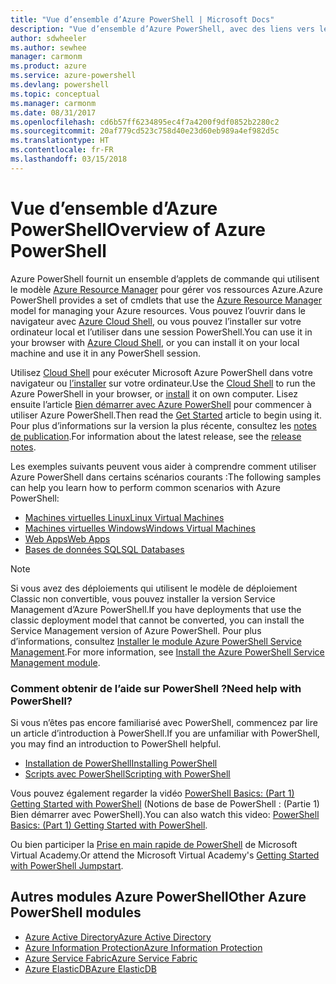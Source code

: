 ```yaml
---
title: "Vue d’ensemble d’Azure PowerShell | Microsoft Docs"
description: "Vue d’ensemble d’Azure PowerShell, avec des liens vers les procédures d’installation et de configuration."
author: sdwheeler
ms.author: sewhee
manager: carmonm
ms.product: azure
ms.service: azure-powershell
ms.devlang: powershell
ms.topic: conceptual
ms.manager: carmonm
ms.date: 08/31/2017
ms.openlocfilehash: cd6b57ff6234895ec4f7a4200f9df0852b2280c2
ms.sourcegitcommit: 20af779cd523c758d40e23d60eb989a4ef982d5c
ms.translationtype: HT
ms.contentlocale: fr-FR
ms.lasthandoff: 03/15/2018
---
```

# <a name="overview-of-azure-powershell"></a><span data-ttu-id="93497-103">Vue d’ensemble d’Azure PowerShell</span><span class="sxs-lookup"><span data-stu-id="93497-103">Overview of Azure PowerShell</span></span>

<span data-ttu-id="93497-104">Azure PowerShell fournit un ensemble d’applets de commande qui utilisent le modèle [Azure Resource Manager](/azure/azure-resource-manager/resource-group-overview) pour gérer vos ressources Azure.</span><span class="sxs-lookup"><span data-stu-id="93497-104">Azure PowerShell provides a set of cmdlets that use the [Azure Resource Manager](/azure/azure-resource-manager/resource-group-overview) model for managing your Azure resources.</span></span> <span data-ttu-id="93497-105">Vous pouvez l’ouvrir dans le navigateur avec [Azure Cloud Shell](/azure/cloud-shell/overview), ou vous pouvez l’installer sur votre ordinateur local et l’utiliser dans une session PowerShell.</span><span class="sxs-lookup"><span data-stu-id="93497-105">You can use it in your browser with [Azure Cloud Shell](/azure/cloud-shell/overview), or you can install it on your local machine and use it in any PowerShell session.</span></span>

<span data-ttu-id="93497-106">Utilisez [Cloud Shell](/azure/cloud-shell/overview) pour exécuter Microsoft Azure PowerShell dans votre navigateur ou [l’installer](install-azurerm-ps.md) sur votre ordinateur.</span><span class="sxs-lookup"><span data-stu-id="93497-106">Use the [Cloud Shell](/azure/cloud-shell/overview) to run the Azure PowerShell in your browser, or [install](install-azurerm-ps.md) it on own computer.</span></span> <span data-ttu-id="93497-107">Lisez ensuite l’article [Bien démarrer avec Azure PowerShell](get-started-azureps.md) pour commencer à utiliser Azure PowerShell.</span><span class="sxs-lookup"><span data-stu-id="93497-107">Then read the [Get Started](get-started-azureps.md) article to begin using it.</span></span> <span data-ttu-id="93497-108">Pour plus d’informations sur la version la plus récente, consultez les [notes de publication](release-notes-azureps.md).</span><span class="sxs-lookup"><span data-stu-id="93497-108">For information about the latest release, see the [release notes](release-notes-azureps.md).</span></span>

<span data-ttu-id="93497-109">Les exemples suivants peuvent vous aider à comprendre comment utiliser Azure PowerShell dans certains scénarios courants :</span><span class="sxs-lookup"><span data-stu-id="93497-109">The following samples can help you learn how to perform common scenarios with Azure PowerShell:</span></span>

* [<span data-ttu-id="93497-110">Machines virtuelles Linux</span><span class="sxs-lookup"><span data-stu-id="93497-110">Linux Virtual Machines</span></span>](/azure/virtual-machines/virtual-machines-linux-powershell-samples?toc=/powershell/azure/toc.json)
* [<span data-ttu-id="93497-111">Machines virtuelles Windows</span><span class="sxs-lookup"><span data-stu-id="93497-111">Windows Virtual Machines</span></span>](/azure/virtual-machines/virtual-machines-windows-powershell-samples?toc=/powershell/azure/toc.json)
* [<span data-ttu-id="93497-112">Web Apps</span><span class="sxs-lookup"><span data-stu-id="93497-112">Web Apps</span></span>](/azure/app-service-web/app-service-powershell-samples?toc=/powershell/azure/toc.json)
* [<span data-ttu-id="93497-113">Bases de données SQL</span><span class="sxs-lookup"><span data-stu-id="93497-113">SQL Databases</span></span>](/azure/sql-database/sql-database-powershell-samples?toc=/powershell/azure/toc.json)

> [!NOTE]
> <span data-ttu-id="93497-114">Si vous avez des déploiements qui utilisent le modèle de déploiement Classic non convertible, vous pouvez installer la version Service Management d’Azure PowerShell.</span><span class="sxs-lookup"><span data-stu-id="93497-114">If you have deployments that use the classic deployment model that cannot be converted, you can install the Service Management version of Azure PowerShell.</span></span> <span data-ttu-id="93497-115">Pour plus d’informations, consultez [Installer le module Azure PowerShell Service Management](/powershell/azure/servicemanagement/install-azure-ps).</span><span class="sxs-lookup"><span data-stu-id="93497-115">For more information, see [Install the Azure PowerShell Service Management module](/powershell/azure/servicemanagement/install-azure-ps).</span></span>


### <a name="need-help-with-powershell"></a><span data-ttu-id="93497-116">Comment obtenir de l’aide sur PowerShell ?</span><span class="sxs-lookup"><span data-stu-id="93497-116">Need help with PowerShell?</span></span>

<span data-ttu-id="93497-117">Si vous n’êtes pas encore familiarisé avec PowerShell, commencez par lire un article d’introduction à PowerShell.</span><span class="sxs-lookup"><span data-stu-id="93497-117">If you are unfamiliar with PowerShell, you may find an introduction to PowerShell helpful.</span></span>

* [<span data-ttu-id="93497-118">Installation de PowerShell</span><span class="sxs-lookup"><span data-stu-id="93497-118">Installing PowerShell</span></span>](/powershell/scripting/installing-windows-powershell)
* [<span data-ttu-id="93497-119">Scripts avec PowerShell</span><span class="sxs-lookup"><span data-stu-id="93497-119">Scripting with PowerShell</span></span>](/powershell/scripting/scripting-with-windows-powershell)

<span data-ttu-id="93497-120">Vous pouvez également regarder la vidéo [PowerShell Basics: (Part 1) Getting Started with PowerShell](https://channel9.msdn.com/Blogs/Taste-of-Premier/PowerShellBasicsPart1) (Notions de base de PowerShell : (Partie 1) Bien démarrer avec PowerShell).</span><span class="sxs-lookup"><span data-stu-id="93497-120">You can also watch this video: [PowerShell Basics: (Part 1) Getting Started with PowerShell](https://channel9.msdn.com/Blogs/Taste-of-Premier/PowerShellBasicsPart1).</span></span>

<span data-ttu-id="93497-121">Ou bien participer la [Prise en main rapide de PowerShell](https://mva.microsoft.com/liveevents/powershell-jumpstart) de Microsoft Virtual Academy.</span><span class="sxs-lookup"><span data-stu-id="93497-121">Or attend the Microsoft Virtual Academy's [Getting Started with PowerShell Jumpstart](https://mva.microsoft.com/liveevents/powershell-jumpstart).</span></span>

## <a name="other-azure-powershell-modules"></a><span data-ttu-id="93497-122">Autres modules Azure PowerShell</span><span class="sxs-lookup"><span data-stu-id="93497-122">Other Azure PowerShell modules</span></span>

* [<span data-ttu-id="93497-123">Azure Active Directory</span><span class="sxs-lookup"><span data-stu-id="93497-123">Azure Active Directory</span></span>](/powershell/azure/active-directory/)
* [<span data-ttu-id="93497-124">Azure Information Protection</span><span class="sxs-lookup"><span data-stu-id="93497-124">Azure Information Protection</span></span>](/powershell/azure/aip/)
* [<span data-ttu-id="93497-125">Azure Service Fabric</span><span class="sxs-lookup"><span data-stu-id="93497-125">Azure Service Fabric</span></span>](/powershell/azure/service-fabric/)
* [<span data-ttu-id="93497-126">Azure ElasticDB</span><span class="sxs-lookup"><span data-stu-id="93497-126">Azure ElasticDB</span></span>](/powershell/azure/elasticdbjobs/)

